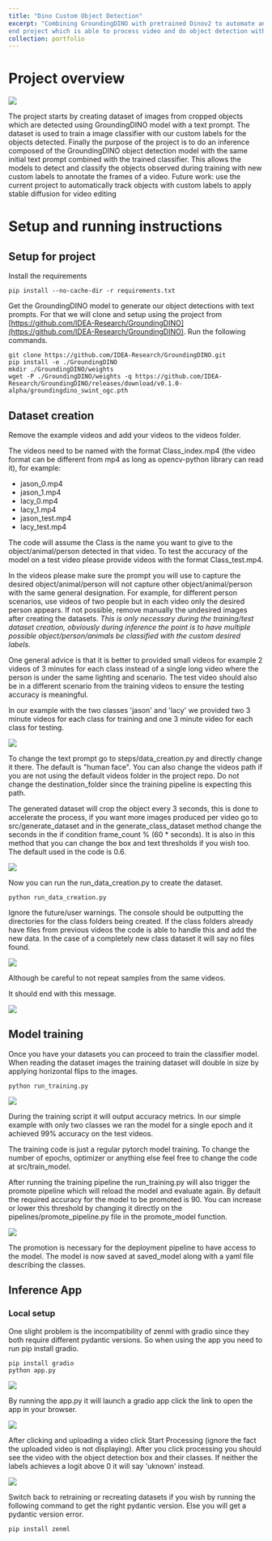```yaml
---
title: "Dino Custom Object Detection"
excerpt: "Combining GroundingDINO with pretrained Dinov2 to automate an end to
end project which is able to process video and do object detection with custom labels."
collection: portfolio
---
```

# Project overview

![](images/overview.png)

The project starts by creating dataset of images from cropped objects which are detected using GroundingDINO model with a text prompt. The dataset is used to train a image classifier with our custom labels for the objects detected. Finally the purpose of the project is to do an inference composed of the GroundingDINO object detection model with the same initial text prompt combined with the trained classifier. This allows the models to detect and classify the objects observed during training with new custom labels to annotate the frames of a video.
Future work: use the current project to automatically track objects with custom labels to apply stable diffusion for video editing
# Setup and running instructions
## Setup for project


Install the requirements

```
pip install --no-cache-dir -r requirements.txt
```
Get the GroundingDINO model to generate our object detections with text prompts.
For that we will clone and setup using the project from [https://github.com/IDEA-Research/GroundingDINO](https://github.com/IDEA-Research/GroundingDINO).
Run the following commands.

```
git clone https://github.com/IDEA-Research/GroundingDINO.git
pip install -e ./GroundingDINO
mkdir ./GroundingDINO/weights
wget -P ./GroundingDINO/weights -q https://github.com/IDEA-Research/GroundingDINO/releases/download/v0.1.0-alpha/groundingdino_swint_ogc.pth
```
##  Dataset creation

Remove the example videos and add your videos to the videos folder.

The videos need to be named with the format Class_index.mp4 (the video format can be different from mp4 as long as opencv-python library can read it), for example:
- jason_0.mp4
- jason_1.mp4
- lacy_0.mp4
- lacy_1.mp4
- jason_test.mp4
-  lacy_test.mp4

The code will assume the Class is the name you want to give to the object/animal/person detected in that video. To test the accuracy of the model on a test video please provide videos with the format Class_test.mp4. 

In the videos please make sure the prompt you will use to capture the desired object/animal/person will not capture other object/animal/person with the same general designation. For example, for different person scenarios, use videos of two people but in each video only the desired person appears. If not possible, remove manually the undesired images after creating the datasets.  *This is only necessary during the training/test dataset creation, obviously during inference the point is to have multiple possible object/person/animals be classified with the custom desired labels.*

One general advice is that it is better to provided small videos for example 2 videos of 3 minutes for each class instead of a single long video where the person is under the same lighting and scenario. The test video should also be in a different scenario from the training videos to ensure the testing accuracy is meaningful. 

In our example with the two classes 'jason' and 'lacy' we provided two 3 minute videos for each class for training and one 3 minute video for each class for testing.

![](images/data_creation.png)

To change the text prompt go to steps/data_creation.py and directly change it there. The default is "human face". You can also change the videos path if you are not using the default videos folder in the project repo. Do not change the destination_folder since the training pipeline is expecting this path.

The generated dataset will crop the object every 3 seconds, this is done to accelerate the process, if you want more images produced per video go to src/generate_dataset and in the generate_class_dataset method change the seconds in the if condition frame_count % (60 * seconds). It is also in this method that you can change the box and text thresholds if you wish too. The default used in the code is 0.6.


![](images/frames_crop.png)

Now you can run the run_data_creation.py to create the dataset.
```
python run_data_creation.py
```
Ignore the future/user warnings.
The console should be outputting the directories for the class folders being created.
If the class folders already have files from previous videos the code is able to handle this and add the new data. In the case of a completely new class dataset it will say no files found.

![](images/folder_creation.png)

Although be careful to not repeat samples from the same videos. 

It should end with this message.

![](images/data_creation_finish.png)

## Model training
Once you have your datasets you can proceed to train the classifier model. When reading the dataset images the training dataset will double in size by applying horizontal flips to the images.

```
python run_training.py
```

![](images/train_step.png)

During the training script it will output accuracy metrics. In our simple example with only two classes we ran the model for a single epoch and it achieved 99% accuracy on the test videos.

The training code is just a regular pytorch model training. To change the number of epochs, optimizer or anything else feel free to change the code at src/train_model.

After running the training pipeline the run_training.py will also trigger the promote pipeline which will reload the model and evaluate again. By default the required accuracy for the model to be promoted is 90. You can increase or lower this threshold by changing it directly on the pipelines/promote_pipeline.py file in the promote_model function.

![](images/promote.png)

The promotion is necessary for the deployment pipeline to have access to the model.
The model is now saved at saved_model along with a yaml file describing the classes.
## Inference App

### Local setup

One slight problem is the incompatibility of zenml with gradio since they both require different pydantic versions. So when using the app you need to run pip install gradio.

```
pip install gradio
python app.py
```
![](images/url.png)

By running the app.py it will launch a gradio app click the link to open the app in your browser.

![](images/gradio.png)

After clicking and uploading a video click Start Processing (ignore the fact the uploaded video is not displaying). After you click processing you should see the video with the object detection box and their classes. If neither the labels achieves a logit above 0 it will say 'uknown' instead.

![](images/detection.png)

Switch back to retraining or recreating datasets if you wish by running the following command to get the right pydantic version. Else you will get a pydantic version error.
```
pip install zenml
```
 
